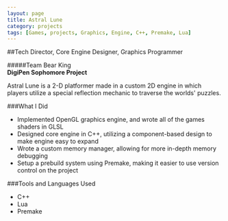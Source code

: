 ```yaml
---
layout: page
title: Astral Lune
category: projects
tags: [Games, projects, Graphics, Engine, C++, Premake, Lua]
---
```



##Tech Director, Core Engine Designer, Graphics Programmer 

#####Team Bear King  
**DigiPen Sophomore Project**


Astral Lune is a 2-D platformer made in a custom 2D engine in which players utilize a special reflection mechanic to traverse the worlds' puzzles.

###What I Did

* Implemented OpenGL graphics engine, and wrote all of the games shaders in GLSL
* Designed core engine in C++, utilizing a component-based design to make engine easy to expand
* Wrote a custom memory manager, allowing for more in-depth memory debugging
* Setup a prebuild system using Premake, making it easier to use version control on the project

###Tools and Languages Used

* C++
* Lua
* Premake
